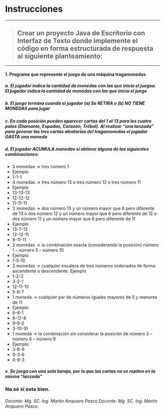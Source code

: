 #   Instrucciones

------------


> ## Crear un proyecto Java de Escritorio con Interfaz de Texto donde implemente el código en forma estructurada de respuesta al siguiente planteamiento:

------------



#### 1.	Programa que represente el juego de una máquina tragamonedas

##### a.	El jugador indica la cantidad de monedas con las que inicia el juegoa.	El jugador indica la cantidad de monedas con las que inicia el juego
##### b.	El juego termina cuando el jugador (a) Se RETIRA o (b) NO TIENE MONEDAS para jugar 
##### c.	En cada posición pueden aparecer cartas del 1 al 13 para los cuatro palos (Diamante, Espadas, Corazón,  Trébol).  Al realizar “una lanzada” para generar las tres cartas aleatorias del tragamonedas el jugador GASTA una moneda 
##### d.	El jugador ACUMULA monedas si obtiene alguna de las siguientes combinaciones: 
- 5 monedas -> tres número 1 
- Ejemplo
- 1-1-1
- 4 monedas -> tres número 13 o tres número 12 o tres número 11
- Ejemplo 
- 13-13-13
- 12-12-12
- 11-11-11
- 3 monedas -> dos número 13 y un número mayor que 6 pero diferente de 13 o dos número 12 y un número mayor que 6 pero diferente de 12 o dos número 11 y un número mayor que 6 pero diferente de 11
- Ejemplo 
- 13-7-13
- 12-12-11
- 8-11-11
- 2 monedas -> la combinación exacta (considerando la posición) número 1 – número 5 – número 10  
- Ejemplo
- 1-5-10
- 2 monedas -> cualquier escalera de tres números ordenados de forma ascendente o descendente. Ejemplo 
- 1-2-3
- 3-2-1
- 12-11-10
- 5-6-7
- 1 moneda -> cualquier par de números iguales mayores de 5 y menores de 11
- Ejemplo
- 6-6-1
- 8-12-8
- 9-9-2
- 3-10-10
- 1 moneda -> la combinación sin considerar la posición de número 3 – número 6 – número 9
- Ejemplo
- 3-6-9
- 9-3-6
- 6-9-3

##### e.	Se juega con una sola baraja, por lo que las cartas no se repiten en la misma “lanzada"
### No sé si esta bien.
###### Docente: Mg. SC. Ing. Martín Ampuero Pasco.Docente: Mg. SC. Ing. Martín Ampuero Pasco.

